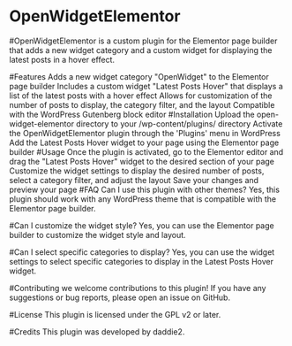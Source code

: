 # OpenWidgetElementor
#OpenWidgetElementor 
is a custom plugin for the Elementor page builder that adds a new widget category and a custom widget for displaying the latest posts in a hover effect.

#Features
Adds a new widget category "OpenWidget" to the Elementor page builder
Includes a custom widget "Latest Posts Hover" that displays a list of the latest posts with a hover effect
Allows for customization of the number of posts to display, the category filter, and the layout
Compatible with the WordPress Gutenberg block editor
#Installation
Upload the open-widget-elementor directory to your /wp-content/plugins/ directory
Activate the OpenWidgetElementor plugin through the 'Plugins' menu in WordPress
Add the Latest Posts Hover widget to your page using the Elementor page builder
#Usage
Once the plugin is activated, go to the Elementor editor and drag the "Latest Posts Hover" widget to the desired section of your page
Customize the widget settings to display the desired number of posts, select a category filter, and adjust the layout
Save your changes and preview your page
#FAQ
Can I use this plugin with other themes?
Yes, this plugin should work with any WordPress theme that is compatible with the Elementor page builder.

#Can I customize the widget style?
Yes, you can use the Elementor page builder to customize the widget style and layout.

#Can I select specific categories to display?
Yes, you can use the widget settings to select specific categories to display in the Latest Posts Hover widget.

#Contributing
we welcome contributions to this plugin! If you have any suggestions or bug reports, please open an issue on GitHub.

#License
This plugin is licensed under the GPL v2 or later.

#Credits
This plugin was developed by daddie2.
